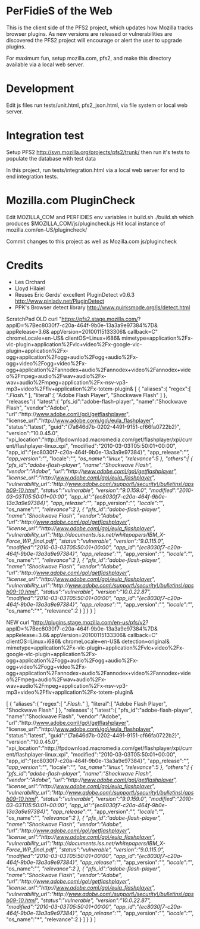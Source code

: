 # PerFidieS of the Web
This is the client side of the PFS2 project, which updates how
Mozilla tracks browser plugins. As new versions are released
or vulnerabilities are discovered the PFS2 project will
encourage or alert the user to upgrade plugins.

For maximum fun, setup mozilla.com, pfs2, and make this directory available
via a local web server.

# Development
Edit js files run tests/unit.html, pfs2_json.html, via file system or local web server.

# Integration test
Setup PFS2 http://svn.mozilla.org/projects/pfs2/trunk/
then run it's tests to populate the database with test data

In this project, run tests/integration.html via a local web server
for end to end integration tests.

# Mozilla.com PluginCheck
Edit MOZILLA_COM and PERFIDIES env variables in build.sh
./build.sh which produces $MOZILLA_COM/js/plugincheck.js
Hit local instance of mozilla.com/en-US/plugincheck/

Commit changes to this project as well as Mozilla.com js/plugincheck

# Credits
* Les Orchard
* Lloyd Hilaiel
* Reuses Eric Gerds' excellent PluginDetect v0.6.3 http://www.pinlady.net/PluginDetect 
* PPK's Browser detect library http://www.quirksmode.org/js/detect.html

ScratchPad
OLD
curl "https://pfs2.stage.mozilla.com/?
appID=%7Bec8030f7-c20a-464f-9b0e-13a3a9e97384%7D&
appRelease=3.6&
appVersion=20100115133306&
callback=C"
chromeLocale=en-US&
clientOS=Linux+i686&
mimetype=application%2Fx-vlc-plugin+application%2Fvlc+video%2Fx-google-vlc-plugin+application%2Fx-ogg+application%2Fogg+audio%2Fogg+audio%2Fx-ogg+video%2Fogg+video%2Fx-ogg+application%2Fannodex+audio%2Fannodex+video%2Fannodex+video%2Fmpeg+audio%2Fwav+audio%2Fx-wav+audio%2Fmpeg+application%2Fx-nsv-vp3-mp3+video%2Fflv+application%2Fx-totem-plugin&
[
   {
      "aliases":{
         "regex":[
            ".*Flash.*"
         ],
         "literal":[
            "Adobe Flash Player",
            "Shockwave Flash"
         ]
      },
      "releases":{
         "latest":{
            "pfs_id":"adobe-flash-player",
            "name":"Shockwave Flash",
            "vendor":"Adobe",
            "url":"http:\/\/www.adobe.com\/go\/getflashplayer",
            "license_url":"http:\/\/www.adobe.com\/go\/eula_flashplayer",
            "status":"latest",
            "guid":"{7a646d7b-0202-4491-9151-cf66fa0722b2}",
            "version":"10.0.45.0",
            "xpi_location":"http:\/\/fpdownload.macromedia.com\/get\/flashplayer\/xpi\/current\/flashplayer-linux.xpi",
            "modified":"2010-03-03T05:50:01+00:00",
            "app_id":"{ec8030f7-c20a-464f-9b0e-13a3a9e97384}",
            "app_release":"*",
            "app_version":"*",
            "locale":"*",
            "os_name":"linux",
            "relevance":5
         },
         "others":[
            {
               "pfs_id":"adobe-flash-player",
               "name":"Shockwave Flash",
               "vendor":"Adobe",
               "url":"http:\/\/www.adobe.com\/go\/getflashplayer",
               "license_url":"http:\/\/www.adobe.com\/go\/eula_flashplayer",
               "vulnerability_url":"http:\/\/www.adobe.com\/support\/security\/bulletins\/apsb09-10.html",
               "status":"vulnerable",
               "version":"9.0.159.0",
               "modified":"2010-03-03T05:50:01+00:00",
               "app_id":"{ec8030f7-c20a-464f-9b0e-13a3a9e97384}",
               "app_release":"*",
               "app_version":"*",
               "locale":"*",
               "os_name":"*",
               "relevance":2
            },
            {
               "pfs_id":"adobe-flash-player",
               "name":"Shockwave Flash",
               "vendor":"Adobe",
               "url":"http:\/\/www.adobe.com\/go\/getflashplayer",
               "license_url":"http:\/\/www.adobe.com\/go\/eula_flashplayer",
               "vulnerability_url":"http:\/\/documents.iss.net\/whitepapers\/IBM_X-Force_WP_final.pdf",
               "status":"vulnerable",
               "version":"9.0.115.0",
               "modified":"2010-03-03T05:50:01+00:00",
               "app_id":"{ec8030f7-c20a-464f-9b0e-13a3a9e97384}",
               "app_release":"*",
               "app_version":"*",
               "locale":"*",
               "os_name":"*",
               "relevance":2
            },
            {
               "pfs_id":"adobe-flash-player",
               "name":"Shockwave Flash",
               "vendor":"Adobe",
               "url":"http:\/\/www.adobe.com\/go\/getflashplayer",
               "license_url":"http:\/\/www.adobe.com\/go\/eula_flashplayer",
               "vulnerability_url":"http:\/\/www.adobe.com\/support\/security\/bulletins\/apsb09-10.html",
               "status":"vulnerable",
               "version":"10.0.22.87",
               "modified":"2010-03-03T05:50:01+00:00",
               "app_id":"{ec8030f7-c20a-464f-9b0e-13a3a9e97384}",
               "app_release":"*",
               "app_version":"*",
               "locale":"*",
               "os_name":"*",
               "relevance":2
            }
         ]
      }
   }
]

NEW
curl "http://plugins.stage.mozilla.com/en-us/pfs/v2?
appID=%7Bec8030f7-c20a-464f-9b0e-13a3a9e97384%7D&
appRelease=3.6&
appVersion=20100115133306&
callback=C"
clientOS=Linux+i686&
chromeLocale=en-US&
detection=original&
mimetype=application%2Fx-vlc-plugin+application%2Fvlc+video%2Fx-google-vlc-plugin+application%2Fx-ogg+application%2Fogg+audio%2Fogg+audio%2Fx-ogg+video%2Fogg+video%2Fx-ogg+application%2Fannodex+audio%2Fannodex+video%2Fannodex+video%2Fmpeg+audio%2Fwav+audio%2Fx-wav+audio%2Fmpeg+application%2Fx-nsv-vp3-mp3+video%2Fflv+application%2Fx-totem-plugin&



[
   {
      "aliases":{
         "regex":[
            ".*Flash.*"
         ],
         "literal":[
            "Adobe Flash Player",
            "Shockwave Flash"
         ]
      },
      "releases":{
         "latest":{
            "pfs_id":"adobe-flash-player",
            "name":"Shockwave Flash",
            "vendor":"Adobe",
            "url":"http:\/\/www.adobe.com\/go\/getflashplayer",
            "license_url":"http:\/\/www.adobe.com\/go\/eula_flashplayer",
            "status":"latest",
            "guid":"{7a646d7b-0202-4491-9151-cf66fa0722b2}",
            "version":"10.0.45.0",
            "xpi_location":"http:\/\/fpdownload.macromedia.com\/get\/flashplayer\/xpi\/current\/flashplayer-linux.xpi",
            "modified":"2010-03-03T05:50:01+00:00",
            "app_id":"{ec8030f7-c20a-464f-9b0e-13a3a9e97384}",
            "app_release":"*",
            "app_version":"*",
            "locale":"*",
            "os_name":"linux",
            "relevance":5
         },
         "others":[
            {
               "pfs_id":"adobe-flash-player",
               "name":"Shockwave Flash",
               "vendor":"Adobe",
               "url":"http:\/\/www.adobe.com\/go\/getflashplayer",
               "license_url":"http:\/\/www.adobe.com\/go\/eula_flashplayer",
               "vulnerability_url":"http:\/\/www.adobe.com\/support\/security\/bulletins\/apsb09-10.html",
               "status":"vulnerable",
               "version":"9.0.159.0",
               "modified":"2010-03-03T05:50:01+00:00",
               "app_id":"{ec8030f7-c20a-464f-9b0e-13a3a9e97384}",
               "app_release":"*",
               "app_version":"*",
               "locale":"*",
               "os_name":"*",
               "relevance":2
            },
            {
               "pfs_id":"adobe-flash-player",
               "name":"Shockwave Flash",
               "vendor":"Adobe",
               "url":"http:\/\/www.adobe.com\/go\/getflashplayer",
               "license_url":"http:\/\/www.adobe.com\/go\/eula_flashplayer",
               "vulnerability_url":"http:\/\/documents.iss.net\/whitepapers\/IBM_X-Force_WP_final.pdf",
               "status":"vulnerable",
               "version":"9.0.115.0",
               "modified":"2010-03-03T05:50:01+00:00",
               "app_id":"{ec8030f7-c20a-464f-9b0e-13a3a9e97384}",
               "app_release":"*",
               "app_version":"*",
               "locale":"*",
               "os_name":"*",
               "relevance":2
            },
            {
               "pfs_id":"adobe-flash-player",
               "name":"Shockwave Flash",
               "vendor":"Adobe",
               "url":"http:\/\/www.adobe.com\/go\/getflashplayer",
               "license_url":"http:\/\/www.adobe.com\/go\/eula_flashplayer",
               "vulnerability_url":"http:\/\/www.adobe.com\/support\/security\/bulletins\/apsb09-10.html",
               "status":"vulnerable",
               "version":"10.0.22.87",
               "modified":"2010-03-03T05:50:01+00:00",
               "app_id":"{ec8030f7-c20a-464f-9b0e-13a3a9e97384}",
               "app_release":"*",
               "app_version":"*",
               "locale":"*",
               "os_name":"*",
               "relevance":2
            }
         ]
      }
   }
]